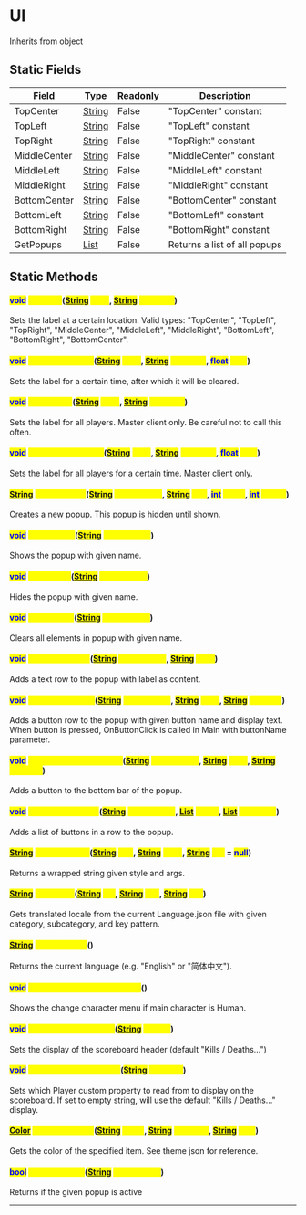 # UI
Inherits from object
## Static Fields
|Field|Type|Readonly|Description|
|---|---|---|---|
|TopCenter|[String](../static/String.md)|False|"TopCenter" constant|
|TopLeft|[String](../static/String.md)|False|"TopLeft" constant|
|TopRight|[String](../static/String.md)|False|"TopRight" constant|
|MiddleCenter|[String](../static/String.md)|False|"MiddleCenter" constant|
|MiddleLeft|[String](../static/String.md)|False|"MiddleLeft" constant|
|MiddleRight|[String](../static/String.md)|False|"MiddleRight" constant|
|BottomCenter|[String](../static/String.md)|False|"BottomCenter" constant|
|BottomLeft|[String](../static/String.md)|False|"BottomLeft" constant|
|BottomRight|[String](../static/String.md)|False|"BottomRight" constant|
|GetPopups|[List](../objects/List.md)|False|Returns a list of all popups|
## Static Methods
#### <mark style="color:Blue;">void</mark> <mark style="color:Yellow;">SetLabel</mark>(<mark style="color:Blue;">[String](../static/String.md)</mark> <mark style="color:Yellow;">label</mark>, <mark style="color:Blue;">[String](../static/String.md)</mark> <mark style="color:Yellow;">message</mark>)
Sets the label at a certain location. Valid types: "TopCenter", "TopLeft", "TopRight", "MiddleCenter", "MiddleLeft", "MiddleRight", "BottomLeft", "BottomRight", "BottomCenter".
#### <mark style="color:Blue;">void</mark> <mark style="color:Yellow;">SetLabelForTime</mark>(<mark style="color:Blue;">[String](../static/String.md)</mark> <mark style="color:Yellow;">label</mark>, <mark style="color:Blue;">[String](../static/String.md)</mark> <mark style="color:Yellow;">message</mark>, <mark style="color:Blue;">float</mark> <mark style="color:Yellow;">time</mark>)
Sets the label for a certain time, after which it will be cleared.
#### <mark style="color:Blue;">void</mark> <mark style="color:Yellow;">SetLabelAll</mark>(<mark style="color:Blue;">[String](../static/String.md)</mark> <mark style="color:Yellow;">label</mark>, <mark style="color:Blue;">[String](../static/String.md)</mark> <mark style="color:Yellow;">message</mark>)
Sets the label for all players. Master client only. Be careful not to call this often.
#### <mark style="color:Blue;">void</mark> <mark style="color:Yellow;">SetLabelForTimeAll</mark>(<mark style="color:Blue;">[String](../static/String.md)</mark> <mark style="color:Yellow;">label</mark>, <mark style="color:Blue;">[String](../static/String.md)</mark> <mark style="color:Yellow;">message</mark>, <mark style="color:Blue;">float</mark> <mark style="color:Yellow;">time</mark>)
Sets the label for all players for a certain time. Master client only.
#### <mark style="color:Blue;">[String](../static/String.md)</mark> <mark style="color:Yellow;">CreatePopup</mark>(<mark style="color:Blue;">[String](../static/String.md)</mark> <mark style="color:Yellow;">popupName</mark>, <mark style="color:Blue;">[String](../static/String.md)</mark> <mark style="color:Yellow;">title</mark>, <mark style="color:Blue;">int</mark> <mark style="color:Yellow;">width</mark>, <mark style="color:Blue;">int</mark> <mark style="color:Yellow;">height</mark>)
Creates a new popup. This popup is hidden until shown.
#### <mark style="color:Blue;">void</mark> <mark style="color:Yellow;">ShowPopup</mark>(<mark style="color:Blue;">[String](../static/String.md)</mark> <mark style="color:Yellow;">popupName</mark>)
Shows the popup with given name.
#### <mark style="color:Blue;">void</mark> <mark style="color:Yellow;">HidePopup</mark>(<mark style="color:Blue;">[String](../static/String.md)</mark> <mark style="color:Yellow;">popupName</mark>)
Hides the popup with given name.
#### <mark style="color:Blue;">void</mark> <mark style="color:Yellow;">ClearPopup</mark>(<mark style="color:Blue;">[String](../static/String.md)</mark> <mark style="color:Yellow;">popupName</mark>)
Clears all elements in popup with given name.
#### <mark style="color:Blue;">void</mark> <mark style="color:Yellow;">AddPopupLabel</mark>(<mark style="color:Blue;">[String](../static/String.md)</mark> <mark style="color:Yellow;">popupName</mark>, <mark style="color:Blue;">[String](../static/String.md)</mark> <mark style="color:Yellow;">label</mark>)
Adds a text row to the popup with label as content.
#### <mark style="color:Blue;">void</mark> <mark style="color:Yellow;">AddPopupButton</mark>(<mark style="color:Blue;">[String](../static/String.md)</mark> <mark style="color:Yellow;">popupName</mark>, <mark style="color:Blue;">[String](../static/String.md)</mark> <mark style="color:Yellow;">label</mark>, <mark style="color:Blue;">[String](../static/String.md)</mark> <mark style="color:Yellow;">callback</mark>)
Adds a button row to the popup with given button name and display text. When button is pressed, OnButtonClick is called in Main with buttonName parameter.
#### <mark style="color:Blue;">void</mark> <mark style="color:Yellow;">AddPopupBottomButton</mark>(<mark style="color:Blue;">[String](../static/String.md)</mark> <mark style="color:Yellow;">popupName</mark>, <mark style="color:Blue;">[String](../static/String.md)</mark> <mark style="color:Yellow;">label</mark>, <mark style="color:Blue;">[String](../static/String.md)</mark> <mark style="color:Yellow;">callback</mark>)
Adds a button to the bottom bar of the popup.
#### <mark style="color:Blue;">void</mark> <mark style="color:Yellow;">AddPopupButtons</mark>(<mark style="color:Blue;">[String](../static/String.md)</mark> <mark style="color:Yellow;">popupName</mark>, <mark style="color:Blue;">[List](../objects/List.md)</mark> <mark style="color:Yellow;">labels</mark>, <mark style="color:Blue;">[List](../objects/List.md)</mark> <mark style="color:Yellow;">callbacks</mark>)
Adds a list of buttons in a row to the popup.
#### <mark style="color:Blue;">[String](../static/String.md)</mark> <mark style="color:Yellow;">WrapStyleTag</mark>(<mark style="color:Blue;">[String](../static/String.md)</mark> <mark style="color:Yellow;">text</mark>, <mark style="color:Blue;">[String](../static/String.md)</mark> <mark style="color:Yellow;">style</mark>, <mark style="color:Blue;">[String](../static/String.md)</mark> <mark style="color:Yellow;">arg</mark> = <mark style="color:Blue;">null</mark>)
Returns a wrapped string given style and args.
#### <mark style="color:Blue;">[String](../static/String.md)</mark> <mark style="color:Yellow;">GetLocale</mark>(<mark style="color:Blue;">[String](../static/String.md)</mark> <mark style="color:Yellow;">cat</mark>, <mark style="color:Blue;">[String](../static/String.md)</mark> <mark style="color:Yellow;">sub</mark>, <mark style="color:Blue;">[String](../static/String.md)</mark> <mark style="color:Yellow;">key</mark>)
Gets translated locale from the current Language.json file with given category, subcategory, and key pattern.
#### <mark style="color:Blue;">[String](../static/String.md)</mark> <mark style="color:Yellow;">GetLanguage</mark>()
Returns the current language (e.g. "English" or "简体中文").
#### <mark style="color:Blue;">void</mark> <mark style="color:Yellow;">ShowChangeCharacterMenu</mark>()
Shows the change character menu if main character is Human.
#### <mark style="color:Blue;">void</mark> <mark style="color:Yellow;">SetScoreboardHeader</mark>(<mark style="color:Blue;">[String](../static/String.md)</mark> <mark style="color:Yellow;">header</mark>)
Sets the display of the scoreboard header (default "Kills / Deaths...")
#### <mark style="color:Blue;">void</mark> <mark style="color:Yellow;">SetScoreboardProperty</mark>(<mark style="color:Blue;">[String](../static/String.md)</mark> <mark style="color:Yellow;">property</mark>)
Sets which Player custom property to read from to display on the scoreboard. If set to empty string, will use the default "Kills / Deaths..." display.
#### <mark style="color:Blue;">[Color](../objects/Color.md)</mark> <mark style="color:Yellow;">GetThemeColor</mark>(<mark style="color:Blue;">[String](../static/String.md)</mark> <mark style="color:Yellow;">panel</mark>, <mark style="color:Blue;">[String](../static/String.md)</mark> <mark style="color:Yellow;">category</mark>, <mark style="color:Blue;">[String](../static/String.md)</mark> <mark style="color:Yellow;">item</mark>)
Gets the color of the specified item. See theme json for reference.
#### <mark style="color:Blue;">bool</mark> <mark style="color:Yellow;">IsPopupActive</mark>(<mark style="color:Blue;">[String](../static/String.md)</mark> <mark style="color:Yellow;">popupName</mark>)
Returns if the given popup is active

---

